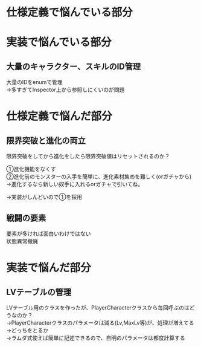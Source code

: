 # 仕様定義で悩んでいる部分
# 実装で悩んでいる部分

## 大量のキャラクター、スキルのID管理
大量のIDをenumで管理  
→多すぎてInspector上から参照しにくいのが問題   

# 仕様定義で悩んだ部分
## 限界突破と進化の両立
限界突破をしてから進化をしたら限界突破値はリセットされるのか？  

①進化機能をなくす  
②進化前のモンスターの入手を簡単に、進化素材集めを難しく(orガチャから)
→進化するなら新しい奴手に入れるorガチャで引いてね。  

→実装がしんどいので①を採用

## 戦闘の要素
要素が多ければ面白いわけではない  
状態異常撤廃  

# 実装で悩んだ部分

## LVテーブルの管理
LVテーブル用のクラスを作ったが、PlayerCharacterクラスから毎回呼ぶのはどうなのか？  
→PlayerCharacterクラスのパラメータは減る(Lv,MaxLv等)が、処理が増えてる  
→どっちをとるか  
→ラムダ式使えば簡単に記述できるので、自明のパラメータは都度計算する  
